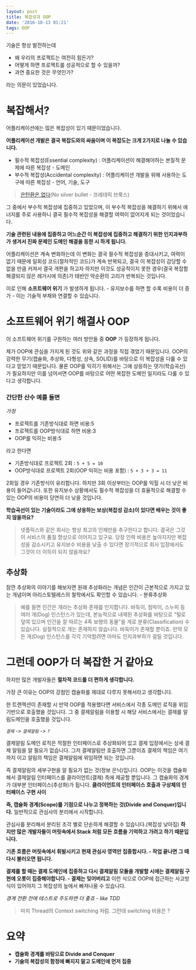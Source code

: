 ```yaml
---
layout: post
title: 복잡성과 OOP
date: '2016-10-13 01:21'
tags: OOP
---
```


기술은 항상 발전하는데

- 왜 우리의 프로젝트는 여전히 힘든가?
- 어떻게 하면 프로젝트를 성공적으로 할 수 있을까?
- 과연 중요한 것은 무엇인가?

라는 의문이 있었습니다.

# 복잡해서?

어플리케이션에는 많은 복잡성이 있기 때문이었습니다.

**어플리케이션 개발은 결국 복잡도와의 싸움이며 이 복잡도는 크게 2가지로 나눌 수 있습니다.**

- 필수적 복잡성(Essential complexity) : 어플리케이션이 해결해야하는 본질적 문제에 따른 복잡성 - 도메인
- 부수적 복잡성(Accidental complexity) : 어플리케이션 개발을 위해 사용하는 도구에 따른 복잡성 - 언어, 기술, 도구

> [은탄환은 없다](http://zetawiki.com/wiki/%EC%9D%80%ED%83%84%ED%99%98%EC%9D%80_%EC%97%86%EB%8B%A4_No_Silver_Bullet)(No silver bullet - 프레데릭 브룩스)

그 중에서 부수적 복잡성에 집중하고 있었으며, 이 부수적 복잡성을 해결하기 위해서 에너지를 주로 사용하니 결국 필수적 복잡성을 해결할 여력이 없어지게 되는 것이었습니다.

**기술 관련된 내용에 집중하고 어느순간 이 복잡성에 집중하고 해결하기 위한 인지과부하가 생겨서 진짜 문제인 도메인 해결을 등한 시 하게 됩니다.**

어플리케이션은 계속 변화하는데 이 변화는 결국 필수적 복잡성을 증대시키고, 여력이 없기 때문에 일회성 코드(절차적인 코드)가 계속 반복되고, 결국 이 복잡성이 감당할 수 없을 만큼 커져서 결국 개편을 하고자 하지만 이것도 성공적이지 못한 경우(결국 복잡함 해결되지 않은 레거시에 의존)가 태반인 악순환의 고리가 반복되는 것입니다.

이로 인해 **소프트웨어 위기** 가 발생하게 됩니다. - 유지보수를 하면 할 수록 비용이 더 증가 - 이는 기술적 부채와 연결할 수 있습니다.

# 소프트웨어 위기 해결사 OOP

이 소프트웨어 위기를 구원하는 여러 방안들 중 **OOP** 가 등장하게 됩니다.

제가 OOP에 관심을 가지게 된 것도 위와 같은 과정을 직접 겪었기 때문입니다. OOP의 강력한 무기(캡슐화, 추상화, 다형성, 상속, SOLID)를 바탕으로 이 복잡성을 다룰 수 있다고 믿었기 때문입니다. 물론 OOP를 익히기 위해서는 그에 상응하는 댓가(학습곡선)가 필요하지만 이를 넘어서면 OOP를 바탕으로 어떤 복잡한 도메인 일지라도 다룰 수 있다고 생각합니다.

### 간단한 산수 예를 들면

*가정*

- 프로젝트를 기존방식대로 하면 비용:5
- 프로젝트를 OOP방식대로 하면 비용:3
- OOP를 익히는 비용:5

라고 한다면

- 기존방식대로 프로젝트 2회 : `5 + 5 = 10`
- OOP방식대로 프로젝트 2회(OOP 익히는 비용 포함) : `5 + 3 + 3 = 11`

2회일 경우 기존방식이 유리합니다. 하지만 3회 이상부터는 OOP를 익힐 시 더 낮은 비용이 들어갑니다.
또한 유지보수 상황에서도 필수적 복잡성을 더 효율적으로 해결할 수 있는 OOP의 비용이 당연히 더 낮을 것입니다.

**학습곡선이 있는 기술이라도 그에 상응하는 보상(복잡성 감소)이 있다면 배우는 것이 좋지 않을까요?**

> 넷플릭스와 같은 회사는 항상 최고의 인재만을 추구한다고 합니다. 결국은 그것이 서비스의 품질 향상으로 이어지고 있구요.
> 당장 인력 비용은 높아지지만 복잡성을 감소시키고 유지보수 비용을 낮출 수 있다면 장기적으로 회사 입장에서도 그것이 더 이득이 되지 않을까요?

## 추상화

잠깐 추상화의 이야기를 해보자면
원래 추상화라는 개념은 인간이 근본적으로 가지고 있는 개념이며 아리스토텔레스의 철학에서도 확인할 수 있습니다. - 분류추상화

> 예를 들면 인간은 개라는 추상화 존재를 인지합니다. 바둑이, 점박이, 스누피 등 여러 개(Dog) 인스턴스가 있는데, 본능적으로 내제된 추상화를 바탕으로 "털로 덮여 있으며 인간을 잘 따르는 4족 보행의 동물"을 개로 분류(Classification) 수 있습니다. 실질적으로 개는 존재하지 않습니다. 바둑이가 존재할 뿐이죠. 만약 모든 개(Dog) 인스턴스를 각각 기억할려면 아마도 인지과부하가 걸릴 것입니다.

# 그런데 OOP가 더 복잡한 거 같아요

하지만 많은 개발자들은 **절차적 코드를 더 편하게 생각합니다.**

가장 큰 이유는 OOP의 강점인 캡슐화를 제대로 다루지 못해서라고 생각합니다.

한 트랜젝션이 존재할 시 만약 OOP를 적용했다면 서비스에서 각종 도메인 로직을 위임기반으로 호출했을 것입니다.
그 중 결제알림을 이용할 시 해당 서비스에서는 결제를 알림도메인을 호출했을 것입니다.

*`결제` -> `결제알림` -> `?`*

결제알림 도메인 로직은 적절한 인터페이스로 추상화되어 있고 결제 입장에서는 상세 결제 알림을 알 필요가 없습니다.
그저 결제알림만 호출하면 그뿐이죠 결제의 책임은 여기까지 이고 알림의 책임은 결제알림에 위임하면 되는 것입니다.

즉 결제알림의 세부구현을 알 필요가 없는 것(정보 은닉)입니다. OOP는 이것을 캡슐화해서 결제알림 인터페이스를 클라이언트(결제) 측에 제공할 뿐입니다.
그 캡슐화의 경계가 대부분 인터페이스(추상화)가 됩니다. **클라이언트의 인터페이스 호출과 구상체의 인터페이스 구현 사이**

**즉, 캡슐화 경계(Scope)를 기점으로 나누고 정복하는 것(Divide and Conquer)입니다.**
일반적으로 관심사의 분리에서 시작합니다.

관심사를 분리해서 분리된 조각 별로 단순하게 해결할 수 있습니다.(복잡성 낮아짐)
**하지만 많은 개발자들이 머릿속에서 Stack 처럼 모든 흐름을 기억하고 가려고 하기 때문입니다.**

**기존 흐름은 머릿속에서 휘발시키고 현재 관심사 영역만 집중합시다. - 작업 끝나면 그 때 다시 불러오면 됩니다.**

**결제를 할 때는 결제 도메인에 집중하고 다시 결제알림 모듈을 개발할 시에는 결제알림 구현에 오롯이 집중해야합니다. - 결제는 잊어버리고**
이런 식으로 OOP에 접근하는 사고방식이 있어야지 그 복잡성의 늪에서 빠져나올 수 있습니다.

*경계 전환 전에 테스트로 주도하면 더 좋죠 - like TDD*

> 마치 Thread의 Context switching 처럼. 그런데 switching 비용은 ?

# 요약

- **캡슐화 경계를 바탕으로 Divide and Conquer**
- **기술의 복잡성의 함정에 빠지지 말고 도메인에 먼저 집중**
